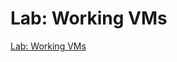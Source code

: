 # Lab: Working VMs

[Lab: Working VMs](https://www.cloudskillsboost.google/course_sessions/1685038/labs/314367)

